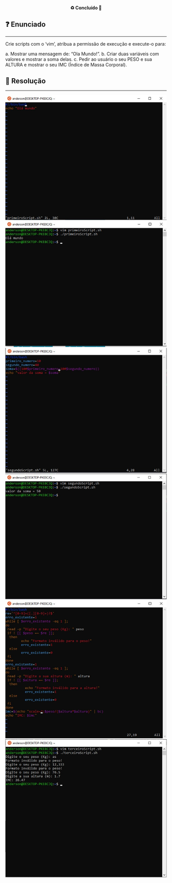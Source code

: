<h4 align="center"> 
  ♻️ Concluído 🚀
</h4>

## ❓ Enunciado
---
Crie scripts com o ‘vim’, atribua a permissão de execução e execute-o para:

a. Mostrar uma mensagem de: “Ola Mundo!”. 
b. Criar duas variáveis com valores e mostrar a soma delas. 
c. Pedir ao usuário o seu PESO e sua ALTURA e mostrar o seu IMC (Índice de Massa Corporal).

## 📝 Resolução
---

![](a-codigo.jpg)
![](a-execucao.jpg)
![](b-codigo.jpg)
![](b-execucao.jpg)
![](c-codigo.jpg)
![](c-execucao.jpg)
